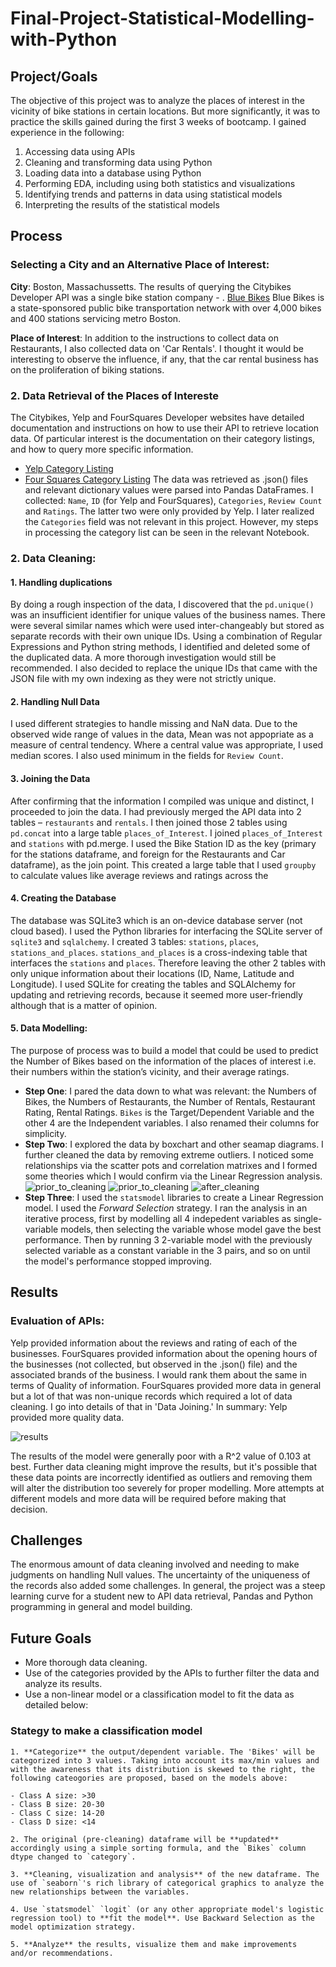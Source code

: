 # Final-Project-Statistical-Modelling-with-Python

## Project/Goals
The objective of this project was to analyze the places of interest in the vicinity of bike stations in certain locations. But more significantly, it was to practice the skills gained during the first 3 weeks of bootcamp. I gained experience in the following:

1. Accessing data using APIs
2. Cleaning and transforming data using Python
3. Loading data into a database using Python
4. Performing EDA, including using both statistics and visualizations
5. Identifying trends and patterns in data using statistical models
6. Interpreting the results of the statistical models

## Process
### Selecting a City and an Alternative Place of Interest:
**City**: Boston, Massachussetts. The results of querying the Citybikes Developer API was a single bike station company - . [Blue Bikes](https://www.bluebikes.com/) Blue Bikes is a state-sponsored public bike transportation network with over 4,000 bikes and 400 stations servicing metro Boston.

**Place of Interest**: In addition to the instructions to collect data on Restaurants, I also collected data on 'Car Rentals'. I thought it would be interesting to observe the influence, if any, that the car rental business has on the proliferation of biking stations. 


### 2. Data Retrieval of the Places of Intereste
The Citybikes, Yelp and FourSquares Developer websites have detailed documentation and instructions on how to use their API to retrieve location data. Of particular interest is the documentation on their category listings, and how to query more specific information.

- [Yelp Category Listing](https://docs.developer.yelp.com/docs/resources-categories)
- [Four Squares Category Listing](https://location.foursquare.com/places/docs/categories)
The data was retrieved as .json() files and relevant dictionary values were parsed into Pandas DataFrames. I collected: `Name`, `ID` (for Yelp and FourSquares), `Categories`, `Review Count` and `Ratings`. The latter two were only provided by Yelp. I later realized the `Categories` field was not relevant in this project. However, my steps in processing the category list can be seen in the relevant Notebook.

### 2. Data Cleaning:
#### 1. Handling duplications
By doing a rough inspection of the data, I discovered that the `pd.unique()` was an insufficient identifier for unique values of the business names. There were several similar names which were used inter-changeably but stored as separate records with their own unique IDs. Using a combination of Regular Expressions and Python string methods, I identified and deleted some of the duplicated data. A more thorough investigation would still be recommended. 
I also decided to replace the unique IDs that came with the JSON file with my own indexing as they were not strictly unique. 

#### 2. Handling Null Data
I used different strategies to handle missing and NaN data. Due to the observed wide range of values in the data, Mean was not appopriate as a measure of central tendency. Where a central value was appropriate, I used median scores. I also used minimum in the fields for `Review Count`. 

#### 3. Joining the Data

After confirming that the information I compiled was unique and distinct, I proceeded to join the data.   I had previously merged the API data into 2 tables – `restaurants` and `rentals`. I then joined those 2 tables using `pd.concat` into  a large table `places_of_Interest`. I joined `places_of_Interest` and `stations` with pd.merge. I used the Bike Station ID as the key (primary for the stations dataframe, and foreign for the Restaurants and Car dataframe), as the join point.
This created a large table that I used `groupby` to calculate values like average reviews and ratings across the 

#### 4. Creating the Database
The database was SQLite3 which is an on-device database server (not cloud based). I used the Python libraries for interfacing the SQLite server of `sqlite3` and `sqlalchemy`. I created 3 tables: `stations`, `places`, `stations_and_places`. `stations_and_places` is a cross-indexing table that interfaces the `stations` and `places`. Therefore leaving the other 2 tables with only unique information about their locations (ID, Name, Latitude and Longitude). I used SQLite for creating the tables and SQLAlchemy for updating and retrieving records, because it seemed more user-friendly although that is a matter of opinion.

#### 5. Data Modelling:
The purpose of process was to build a model that could be used to predict the Number of Bikes based on the information of the places of interest i.e. their numbers within the station’s vicinity, and their average ratings. 
- **Step One**: I pared the data down to what was relevant: the Numbers of Bikes, the Numbers of Restaurants, the Number of Rentals, Restaurant Rating, Rental Ratings. `Bikes` is the Target/Dependent Variable and the other 4 are the Independent variables. I also renamed their columns for simplicity.
- **Step Two**:	I explored the data by boxchart and other seamap diagrams. I further cleaned the data by removing extreme outliers. I noticed some relationships via the scatter pots and correlation matrixes and I formed some theories which I would confirm via the Linear Regression analysis.
![prior_to_cleaning](images/pre-cleaning-boxplot-1.png)
![prior_to_cleaning](images/pre-cleaning-boxplot-2.png)
![after_cleaning](images/post-cleaning-boxplot.png)
- **Step Three**: I used the `statsmodel` libraries to create a Linear Regression model. I used the *Forward Selection* strategy. I ran the analysis in an iterative process, first by modelling all 4 indepedent variables as single-variable models, then selecting the variable whose model gave the best performance. Then by running 3 2-variable model with the previously selected variable as a constant variable in the 3 pairs, and so on until the model's performance stopped improving. 


## Results
### Evaluation of APIs:
Yelp provided information about the reviews and rating of each of the businesses. FourSquares provided information about the opening hours of the businesses (not collected, but observed in the .json() file) and the associated brands of the business. I would rank them about the same in terms of Quality of information.  FourSquares provided more data in general but a lot of that was non-unique records which required a lot of data cleaning. I go into details of that in 'Data Joining.' In summary: Yelp provided more quality data.

![results](images/model_regression_result.png)

The results of the model were generally poor with a R^2 value of 0.103 at best. Further data cleaning might improve the results, but it's possible that these data points are incorrectly identified as outliers and removing them will alter the distribution too severely for proper modelling. More attempts at different models and more data will be required before making that decision.


## Challenges 
The enormous amount of data cleaning involved and needing to make judgments on handling Null values. The uncertainty of the uniqueness of the records also added some challenges.
In general, the project was a steep learning curve for a student new to API data retrieval, Pandas and Python programming in general and model building.

## Future Goals
- More thorough data cleaning.
- Use of the categories provided by the APIs to further filter the data and analyze its results.
- Use a non-linear model or a classification model to fit the data as detailed below:  

### Stategy to make a classification model

    1. **Categorize** the output/dependent variable. The 'Bikes' will be categorized into 3 values. Taking into account its max/min values and with the awareness that its distribution is skewed to the right, the following cateogories are proposed, based on the models above:

    - Class A size: >30
    - Class B size: 20-30
    - Class C size: 14-20
    - Class D size: <14
    
    2. The original (pre-cleaning) dataframe will be **updated** accordingly using a simple sorting formula, and the `Bikes` column dtype changed to `category`.
        
    3. **Cleaning, visualization and analysis** of the new dataframe. The use of `seaborn`'s rich library of categorical graphics to analyze the new relationships between the variables.

    4. Use `statsmodel` `logit` (or any other appropriate model's logistic regression tool) to **fit the model**. Use Backward Selection as the model optimization strategy.

    5. **Analyze** the results, visualize them and make improvements and/or recommendations.
